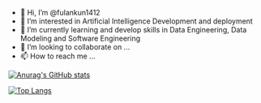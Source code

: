 - 👋 Hi, I’m @fulankun1412
- 👀 I’m interested in Artificial Intelligence Development and deployment 
- 🌱 I’m currently learning and develop skills in Data Engineering, Data Modeling and Software Engineering
- 💞️ I’m looking to collaborate on ...
- 📫 How to reach me ...

[![Anurag's GitHub stats](https://github-readme-stats.vercel.app/api?username=fulankun1412)](https://github.com/anuraghazra/github-readme-stats)

[![Top Langs](https://github-readme-stats.vercel.app/api/top-langs/?username=fulankun1412)](https://github.com/anuraghazra/github-readme-stats)
<!---
fulankun1412/fulankun1412 is a ✨ special ✨ repository because its `README.md` (this file) appears on your GitHub profile.
You can click the Preview link to take a look at your changes.
--->
